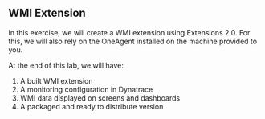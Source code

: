 ## WMI Extension

In this exercise, we will create a WMI extension using Extensions 2.0. For this, we will also rely on the OneAgent installed on the machine provided to you.

At the end of this lab, we will have:

1. A built WMI extension
2. A monitoring configuration in Dynatrace
3. WMI data displayed on screens and dashboards
4. A packaged and ready to distribute version
